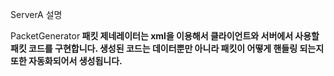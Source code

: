 ServerA 설명

PacketGenerator<b>
패킷 제네레이터는 xml을 이용해서 클라이언트와 서버에서 사용할 패킷 코드를 구현합니다.
생성된 코드는 데이터뿐만 아니라 패킷이 어떻게 핸들링 되는지 또한 자동화되어서 생성됩니다.

